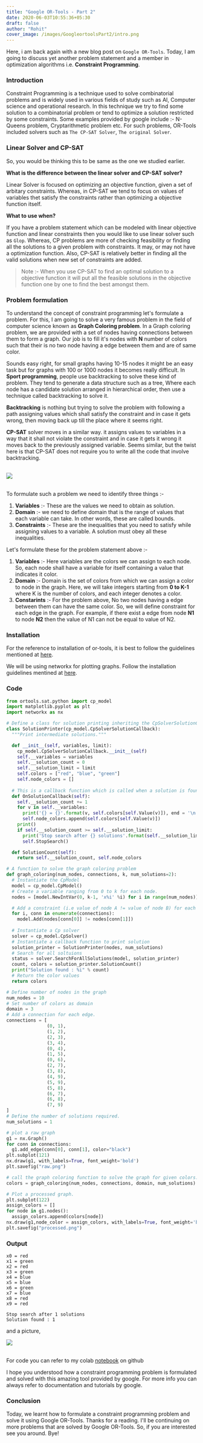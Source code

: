 ```yaml
---
title: "Google OR-Tools - Part 2"
date: 2020-06-03T10:55:36+05:30
draft: false
author: "Rohit"
cover_image: /images/GoogleortoolsPart2/intro.png
---
```


Here, i am back again with a new blog post on `Google OR-Tools`. Today, I am going to discuss yet another problem statement and a member in optimization algorithms i.e. **Constraint Programming**.

<!--more-->

### Introduction
Constraint Programming is a technique used to solve combinatorial problems and is widely used in various fields of study such as AI, Computer science and operational research. In this technique we try to find some solution to a combinatorial problem or tend to optimize a solution restricted by some constraints.
Some examples provided by google include :- N-Queens problem,  Cryptarithmetic problem etc.
For such problems, OR-Tools included solvers such as `The CP-SAT Solver`, `The original Solver`.

### Linear Solver and CP-SAT
So, you would be thinking this to be same as the one we studied earlier.

**What is the difference between the linear solver and CP-SAT solver?**

Linear Solver is focused on optimizing an objective function, given a set of arbitary constraints. Whereas, in CP-SAT we tend to focus on values of variables thet satisfy the constraints rather than optimizing a objective function itself.

**What to use when?**

If you have a problem statement which can be modeled with linear objective function and linear constraints then you would like to use linear solver such as `Glop`. Whereas, CP problems are more of checking feasibility or finding all the solutions to a given problem with constraints. It may, or may not have a optimization function. Also, CP-SAT is relatively better in finding all the valid solutions when new set of constraints are added.

> Note :- When you use CP-SAT to find an optimal solution to a objective function it will put all the feasible solutions in the objective function one by one to find the best amongst them.

### Problem formulation
To understand the concept of constraint programming let's formulate a problem. For this, I am going to solve a very famous problem in the field of computer science known as **Graph Coloring problem**.
In a Graph coloring problem, we are provided with a set of nodes having connections between them to form a graph. Our job is to fill it's nodes with **N** number of colors such that their is no two node having a edge between them and are of same color.

Sounds easy right, for small graphs having 10-15 nodes it might be an easy task but for graphs with 100 or 1000 nodes it becomes really difficult. In **Sport programming**, people use backtracking to solve these kind of problem. They tend to generate a data structure such as a tree, Where each node has a candidate solution arranged in hierarchical order, then use a technique called backtracking to solve it.

**Backtracking** is nothing but trying to solve the problem with following a path assigning values which shall satisfy the constraint and in case it gets wrong, then moving back up till the place where it seems right.

**CP-SAT** solver moves in a similar way. it assigns values to variables in a way that it shall not violate the constraint and in case it gets it wrong it moves back to the previously assigned variable. Seems similar, but the twist here is that CP-SAT does not require you to write all the code that involve backtracking. 

<br>
<div class="row">
	<div class ="card-image">
        <img class="responsive-img col s12" src="/images/GoogleortoolsPart2/processed.png">
    </div>
</div>
<br>


To formulate such a problem we need to identify three things :-

1. **Variables** :- These are the values we need to obtain as solution.
2. **Domain** :- we need to define domain that is the range of values that each variable can take. In other words, these are called bounds.
3. **Constraints** :- These are the inequalities that you need to satisfy while assigning values to a variable. A solution must obey all these inequalities.

Let's formulate these for the problem statement above :-

1. **Variables** :- Here variables are the colors we can assign to each node. So, each node shall have a variable for itself containing a value that indicates it color.
2. **Domain** :- Domain is the set of colors from which we can assign a color to node in the graph. Here, we will take integers starting from **0 to K-1** where K is the number of colors, and each integer denotes a color.
3. **Constarints** :- For the problem above, No two nodes having a edge between them can have the same color. So, we will define constraint for each edge in the graph. For example, if there exist a edge from node **N1** to node **N2** then the value of N1 can not be equal to value of N2.

### Installation
For the reference to installation of or-tools, it is best to follow the guidelines mentioned at [here](https://developers.google.com/optimization/install).

We will be using networkx for plotting graphs. Follow the installation guidelines mentined at [here](https://networkx.github.io/documentation/stable/install.html).

### Code
```python
from ortools.sat.python import cp_model
import matplotlib.pyplot as plt
import networkx as nx

# Define a class for solution printing inheriting the CpSolverSolutionCallback
class SolutionPrinter(cp_model.CpSolverSolutionCallback):
  """Print intermediate solutions."""

  def __init__(self, variables, limit):
    cp_model.CpSolverSolutionCallback.__init__(self)
    self.__variables = variables
    self.__solution_count = 0
    self.__solution_limit = limit
    self.colors = ["red", "blue", "green"]
    self.node_colors = []
  
  # This is a callback function which is called when a solution is found.
  def OnSolutionCallback(self):
    self.__solution_count += 1
    for v in self.__variables:
      print('{} = {}'.format(v, self.colors[self.Value(v)]), end = '\n')
      self.node_colors.append(self.colors[self.Value(v)])
    print()
    if self.__solution_count >= self.__solution_limit:
      print('Stop search after {} solutions'.format(self.__solution_limit))
      self.StopSearch()

  def SolutionCount(self):
    return self.__solution_count, self.node_colors

# A function to solve the graph coloring problem
def graph_coloring(num_nodes, connections, k, num_solutions=2):
  # Instantiate the CpModel 
  model = cp_model.CpModel()
  # Create a variable ranging from 0 to k for each node.
  nodes = [model.NewIntVar(0, k-1, 'x%i' %i) for i in range(num_nodes)]

  # Add a constraint (i.e value of node A != value of node B) for each edge.
  for i, conn in enumerate(connections):
    model.Add(nodes[conn[0]] != nodes[conn[1]])
  
  # Instantiate a Cp solver
  solver = cp_model.CpSolver()
  # Instantiate a callback function to print solution
  solution_printer = SolutionPrinter(nodes, num_solutions)
  # Search for all soltuions 
  status = solver.SearchForAllSolutions(model, solution_printer)
  count, colors = solution_printer.SolutionCount()
  print("Solution found : %i" % count)
  # Return the color values
  return colors

# Define number of nodes in the graph
num_nodes = 10
# Set number of colors as domain
domain = 3
# Add a connection for each edge.
connections = [
               (0, 1),
               (1, 2),
               (2, 3),
               (3, 4),
               (0, 4),
               (1, 5),
               (0, 6),
               (2, 7),
               (3, 8),
               (4, 9),
               (5, 9),
               (5, 8),
               (6, 7),
               (6, 8),
               (7, 9)
]
# Define the number of solutions required.
num_solutions = 1

# plot a raw graph
g1 = nx.Graph()
for conn in connections:
  g1.add_edge(conn[0], conn[1], color="black")
plt.subplot(121)
nx.draw(g1, with_labels=True, font_weight='bold') 
plt.savefig("raw.png")

# call the graph coloring function to solve the graph for given colors.
colors = graph_coloring(num_nodes, connections, domain, num_solutions)

# Plot a processed graph.
plt.subplot(122)
assign_colors = []
for node in g1.nodes():
  assign_colors.append(colors[node])
nx.draw(g1,node_color = assign_colors, with_labels=True, font_weight='bold')
plt.savefig("processed.png")
```


### Output 
```
x0 = red
x1 = green
x2 = red
x3 = green
x4 = blue
x5 = blue
x6 = green
x7 = blue
x8 = red
x9 = red

Stop search after 1 solutions
Solution found : 1
```
and a picture,
<br>
<div class="row">
	<div class ="card-image">
        <img class="responsive-img col s12" src="/images/GoogleortoolsPart2/processed.png">
    </div>
</div>
<br>

For code you can refer to my colab [notebook](https://github.com/rohit3463/Google-OR-Tools/blob/master/Constraint_programming_diy.ipynb) on github

I hope you understood how a constraint programming problem is formulated and solved with this amazing tool provided by google. For more info you can always refer to documentation and tutorials by google.

### Conclusion
Today, we learnt how to formulate a constraint programming problem and solve it using Google OR-Tools. Thanks for a reading. I'll be continuing on more problems that are solved by Google OR-Tools. So, if you are interested see you around. Bye!
